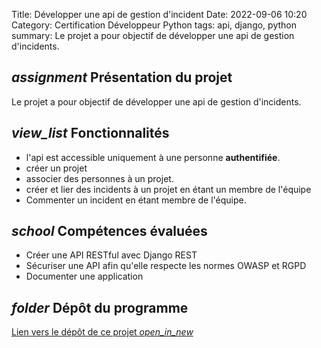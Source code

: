 Title: Développer une api de gestion d'incident
Date: 2022-09-06 10:20
Category: Certification Développeur Python
tags: api, django, python
summary: Le projet a pour objectif de développer une api de gestion d'incidents. 

## <i class="medium material-icons">assignment</i> Présentation du projet

Le projet a pour objectif de développer une api de gestion d'incidents. 

## <i class="medium material-icons">view_list</i> Fonctionnalités

- l'api est accessible uniquement à une personne **authentifiée**.
- créer un projet
- associer des personnes à un projet.
- créer et lier des incidents à un projet en étant un membre de l'équipe
- Commenter un incident en étant membre de l'équipe.


## <i class="medium material-icons">school</i> Compétences évaluées

- Créer une API RESTful avec Django REST
- Sécuriser une API afin qu'elle respecte les normes OWASP et RGPD
- Documenter une application

## <i class="medium material-icons">folder</i> Dépôt du programme
[Lien vers le dépôt de ce projet  <i class="tiny material-icons">open_in_new</i>](https://github.com/DelphinePythonique/projet10)

